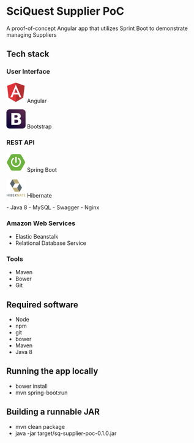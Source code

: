 # SciQuest Supplier PoC
A proof-of-concept Angular app that utilizes Sprint Boot to demonstrate managing Suppliers

## Tech stack
### User Interface
<p><img src="public/technology-logos/angular.png" width="50"/> Angular</p>
<p><img src="public/technology-logos/bootstrap.png" width="50"/> Bootstrap</p>

### REST API
<p><img src="public/technology-logos/spring-boot.png" width="50"/> Spring Boot</p>
<p><img src="public/technology-logos/hibernate-logo.png" width="50"/> Hibernate</p>
- Java 8
- MySQL
- Swagger
- Nginx

### Amazon Web Services
- Elastic Beanstalk
- Relational Database Service

### Tools
- Maven
- Bower
- Git

## Required software
 - Node
 - npm
 - git
 - bower
 - Maven
 - Java 8

## Running the app locally
 - bower install
 - mvn spring-boot:run
 
## Building a runnable JAR
 - mvn clean package
 - java -jar target/sq-supplier-poc-0.1.0.jar
